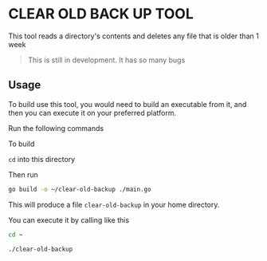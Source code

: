 # CLEAR OLD  BACK UP TOOL
This tool reads a directory's contents and deletes any file that is older than 1 week 
>This is still in development. It has so many bugs

## Usage

To build use this tool, you would need to build an executable from it, and then you can execute it on your 
preferred platform.

Run the following commands

To build

`cd` into this directory

Then run 
```bash 
go build -o ~/clear-old-backup ./main.go
```

This will produce a file `clear-old-backup` in your home directory.

You can execute it by calling like this

```bash 
cd ~
```
```bash
./clear-old-backup
```
